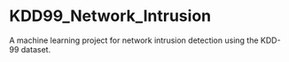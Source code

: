 # KDD99_Network_Intrusion
A machine learning project for network intrusion detection using the KDD-99 dataset.
